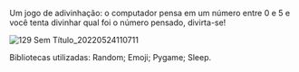 Um jogo de adivinhação: o computador pensa em um número entre 0 e 5 e você tenta divinhar qual foi o número pensado, divirta-se!

![129 Sem Título_20220524110711](https://user-images.githubusercontent.com/81256013/170055590-6c9f4121-4a56-4a9a-84b2-85c0e1cfb2cb.png)

Bibliotecas utilizadas:
Random;
Emoji;
Pygame;
Sleep.
